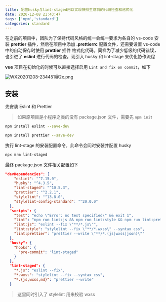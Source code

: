 ```yaml
---
title: 配置husky与lint-staged用以实现快照生成前的代码检查和格式化
date: 2020-12-08 21:43:47
tags: ['npm','standard']
categories: standard
---
```


在之前的项目中，团队为了保持代码风格的统一会统一要求为各自的 vs-code 安装 **prettier** 插件，然后在项目中添加 **.prettierrc** 配置文件，还需要设置 vs-code 中的自动保存时使用 **prettier** 插件 格式化代码。同样为了减少低级的代码错误，也引进了 **eslint** 进行代码的检查。现引入 husky 和 lint-stage 来优化协作流程

<!--more-->

**vue** 项目在初始化的时候可以直接选择启用 `Lint and fix on commit`，如下

![WX20201208-234451@2x.png](http://ww1.sinaimg.cn/large/40c136bfgy1glgvu3ivx9j20v00caqf6.jpg)

## 安装 ##

先安装 Eslint 和 Prettier 
>如果原项目是小程序之类的没有 package.json 文件，需要先 `npm init`

```bash
npm install eslint --save-dev  
```
```bash
npm install prettier --save-dev 
```

执行 lint-stage 的安装配置命令，此命令会同时安装并配置 husky 

```bash
npx mrm lint-staged
```

最终 package.json 文件相关配置如下

```json
"devDependencies": {
    "eslint": "^7.15.0",
    "husky": "^4.3.5",
    "lint-staged": "^10.5.3",
    "prettier": "^2.2.1",
    "stylelint": "^13.8.0",
    "stylelint-config-standard": "^20.0.0"
  },
  "scripts": {
    "test": "echo \"Error: no test specified\" && exit 1",
    "lint": "npm run lint:js && npm run lint:style && npm run lint:prettier",
    "lint:js": "eslint --fix \"**/*.js\"",
    "lint:style": "stylelint --fix \"**/*.wxss\" --syntax css",
    "lint:prettier": "prettier --write \"**/*.(js|wxss|json)\""
  },
  "husky": {
    "hooks": {
      "pre-commit": "lint-staged"
    }
  },
  "lint-staged": {
    "*.js": "eslint --fix",
    "*.wxss": "stylelint --fix --syntax css",
    "*.{js,wxss,md}": "prettier --write"
  }
```

> 这里同时引入了 stylelint 用来校验 wxss